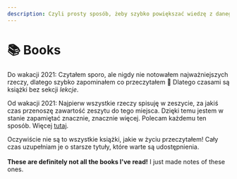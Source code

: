```yaml
---
description: Czyli prosty sposób, żeby szybko powiększać wiedzę z danego tematu.
---
```


# 📚 Books

Do wakacji 2021: Czytałem sporo, ale nigdy nie notowałem najważniejszych rzeczy, dlatego szybko zapominałem co przeczytałem 🥵 Dlatego czasami są książki bez sekcji _lekcje_.

Od wakacji 2021: Najpierw wszystkie rzeczy spisuję w zeszycie, za jakiś czas przenoszę zawartość zeszytu do tego miejsca. Dzięki temu jestem w stanie zapamiętać znacznie, znacznie więcej. Polecam każdemu ten sposób. Więcej [tutaj](https://www.youtube.com/watch?v=AjoxkxM\_I5g).

Oczywiście nie są to wszystkie książki, jakie w życiu przeczytałem! Cały czas uzupełniam je o starsze tytuły, które warte są udostępnienia.\
\
**These are definitely not all the books I've read!** I just made notes of these ones.
